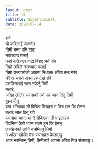 ```yaml
---
layout: post
title: रवि
subtitle: Superluminal.
date: 2022-07-14
---
```


रवि <br>
यो कबिलाई जानदेउ <br>
तिमी भन्दा पनि टाढा <br>
नपछ्याउ मलाई <br>
कही कतै गएर बाटो बिराए भने पनि <br>
तिम्रो छविले नसच्याउ मलाई <br>
तिम्रो उज्यालोको आढमा निर्धक्क आँखा बन्द गरेर <br>
धेरै अन्ध्यारो सपनाहरु देखे रवि <br>
एकछिनलाई सास नफेर्नु तिमी <br>
मलाई, <br>
आँखा खोलेर सपनाको त्यो पार जान दिनु तिमी <br>
बुझ्न दिनु <br>
बन्द आँखाका ती विचित्र चित्रहरु म भित्र छन कि छैनन <br> 
मलाई जान्न दिनु रवि <br>
सपनामा भाग्दा भाग्दै रोकिएका ती पाइलाहरु <br>
बिपनिमा फेरी भाग्न सक्ने हुन कि हैनन् <br>
एकछिनको लागि नचम्किनु तिमी <br>
म आँखा खोलेर मेरा सपनाहरु केलाउछु <br>
आज नरन्किनु तिमी, तिमीलाई आफ्नो आँखा भित्र सेलाउछु।<br> 